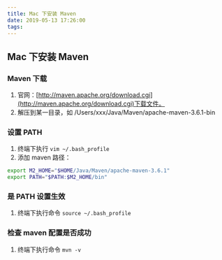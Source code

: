 ```yaml
---
title: Mac 下安装 Maven
date: 2019-05-13 17:26:00
tags:
---
```


## Mac 下安装 Maven

### Maven 下载

1. 官网：[http://maven.apache.org/download.cgi](http://maven.apache.org/download.cgi)下载文件。
2. 解压到某一目录，如 /Users/xxx/Java/Maven/apache-maven-3.6.1-bin

### 设置 PATH

1. 终端下执行 `vim ~/.bash_profile`
2. 添加 maven 路径：
``` bash
export M2_HOME="$HOME/Java/Maven/apache-maven-3.6.1"
export PATH="$PATH:$M2_HOME/bin"
```

### 是 PATH 设置生效

1. 终端下执行命令 `source ~/.bash_profile`

### 检查 maven 配置是否成功

1. 终端下执行命令 `mvn -v`